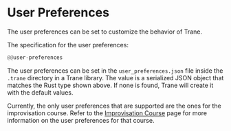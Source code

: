 # User Preferences

The user preferences can be set to customize the behavior of Trane.

The specification for the user preferences:

```rust
@@user-preferences
```

The user preferences can be set in the `user_preferences.json` file inside the `.trane` directory in
a Trane library. The value is a serialized JSON object that matches the Rust type shown above. If
none is found, Trane will create it with the default values.

Currently, the only user preferences that are supported are the ones for the improvisation course.
Refer to the [Improvisation Course](./generated_courses/improvisation.md) page for more information
on the user preferences for that course.
